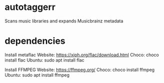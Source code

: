 # autotaggerr
Scans music libraries and expands Musicbrainz metadata

# dependencies
Install metaflac
Website: https://xiph.org/flac/download.html
Choco: choco install flac
Ubuntu: sudo apt install flac

Install FFMPEG
Website: https://ffmpeg.org/
Choco: choco install ffmpeg
Ubuntu: sudo apt install ffmpeg